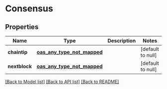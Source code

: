 # Consensus
## Properties

| Name | Type | Description | Notes |
|------------ | ------------- | ------------- | -------------|
| **chaintip** | [**oas_any_type_not_mapped**](.md) |  | [default to null] |
| **nextblock** | [**oas_any_type_not_mapped**](.md) |  | [default to null] |

[[Back to Model list]](../README.md#documentation-for-models) [[Back to API list]](../README.md#documentation-for-api-endpoints) [[Back to README]](../README.md)

